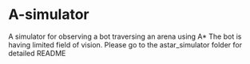 # A-simulator
A simulator for observing a bot traversing an arena using A*
The bot is having limited field of vision. Please go to the astar_simulator folder for detailed README
